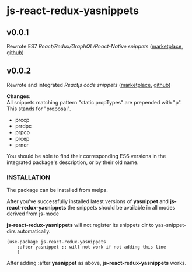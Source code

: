 # js-react-redux-yasnippets

## v0.0.1
Rewrote ES7 *React/Redux/GraphQL/React-Native snippets*
  ([marketplace](https://marketplace.visualstudio.com/items?itemName=dsznajder.es7-react-js-snippets),
  [github](https://github.com/dsznajder/vscode-es7-javascript-react-snippets))

## v0.0.2
Rewrote and integrated *Reactjs code snippets*
  ([marketplace](https://marketplace.visualstudio.com/items?itemName=xabikos.ReactSnippets),
  [github](https://github.com/xabikos/vscode-react))

**Changes:**  
All snippets matching pattern "static propTypes" are prepended with "p". This
stands for "proposal".
- prccp
- prrdpc
- prpcp
- prcep
- prncr

You should be able to find their corresponding ES6 versions in the integrated
package's description, or by their old name.

### INSTALLATION


The package can be installed from melpa.

After you've successfully installed latest versions of **yasnippet** and **js-react-redux-yasnippets** the snippets should be available in all modes derived from js-mode

**js-react-redux-yasnippets** will not register its snippets dir to yas-snippet-dirs automatically.

```
(use-package js-react-redux-yasnippets
    :after yasnippet ;; will not work if not adding this line
    )
```
After adding :after **yasnippet** as above, **js-react-redux-yasnippets** works.
